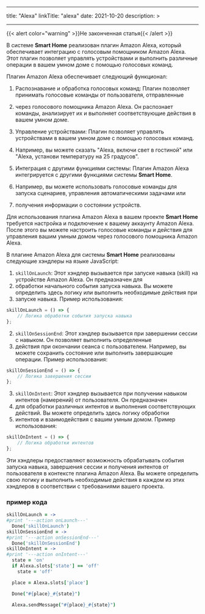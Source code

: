 
---
title: "Alexa"
linkTitle: "alexa"
date: 2021-10-20
description: >
  
---

{{< alert color="warning" >}}Не законченная статья{{< /alert >}}

В системе **Smart Home** реализован плагин Amazon Alexa, который обеспечивает интеграцию с голосовым помощником Amazon
Alexa. Этот плагин позволяет управлять устройствами и выполнить различные операции в вашем умном доме с помощью
голосовых команд.

Плагин Amazon Alexa обеспечивает следующий функционал:

1. Распознавание и обработка голосовых команд: Плагин позволяет принимать голосовые команды от пользователя,
   отправленные
2. через голосового помощника Amazon Alexa. Он распознает команды, анализирует их и выполняет соответствующие действия в
   вашем умном доме.

3. Управление устройствами: Плагин позволяет управлять устройствами в вашем умном доме с помощью голосовых команд.
4. Например, вы можете сказать "Alexa, включи свет в гостиной" или "Alexa, установи температуру на 25 градусов".

5. Интеграция с другими функциями системы: Плагин Amazon Alexa интегрируется с другими функциями системы **Smart Home**.
6. Например, вы можете использовать голосовые команды для запуска сценариев, управления автоматическими задачами или
7. получения информации о состоянии устройств.

Для использования плагина Amazon Alexa в вашем проекте **Smart Home** требуется настройка и подключение к вашему аккаунту
Amazon Alexa. После этого вы можете настроить голосовые команды и действия для управления вашим умным домом через
голосового помощника Amazon Alexa.

В плагине Amazon Alexa для системы **Smart Home** реализованы следующие хэндлеры на языке JavaScript:

1. `skillOnLaunch`: Этот хэндлер вызывается при запуске навыка (skill) на устройстве Amazon Alexa. Он предназначен для
2. обработки начального события запуска навыка. Вы можете определить здесь логику или выполнить необходимые действия при
3. запуске навыка. Пример использования:

```javascript
skillOnLaunch = () => {
    // Логика обработки события запуска навыка
};
```

2. `skillOnSessionEnd`: Этот хэндлер вызывается при завершении сессии с навыком. Он позволяет выполнить определенные
3. действия при окончании сеанса с пользователем. Например, вы можете сохранить состояние или выполнить завершающие
   операции. Пример использования:

```javascript
skillOnSessionEnd = () => {
    // Логика завершения сессии
};
```

3. `skillOnIntent`: Этот хэндлер вызывается при получении навыком интентов (намерений) от пользователя. Он предназначен
4. для обработки различных интентов и выполнения соответствующих действий. Вы можете определить здесь логику обработки
5. интентов и взаимодействия с вашим умным домом. Пример использования:

```javascript
skillOnIntent = () => {
    // Логика обработки интентов
};
```

Эти хэндлеры предоставляют возможность обрабатывать события запуска навыка, завершения сессии и получения интентов от
пользователя в контексте плагина Amazon Alexa. Вы можете определить свою логику и выполнить необходимые действия в
каждом из этих хэндлеров в соответствии с требованиями вашего проекта.

### пример кода

```coffeescript
skillOnLaunch = ->
#print '---action onLaunch---'
  Done('skillOnLaunch')
skillOnSessionEnd = ->
#print '---action onSessionEnd---'
  Done('skillOnSessionEnd')
skillOnIntent = ->
#print '---action onIntent---'
  state = 'on'
  if Alexa.slots['state'] == 'off'
    state = 'off'

  place = Alexa.slots['place']

  Done("#{place}_#{state}")

  Alexa.sendMessage("#{place}_#{state}")
```
